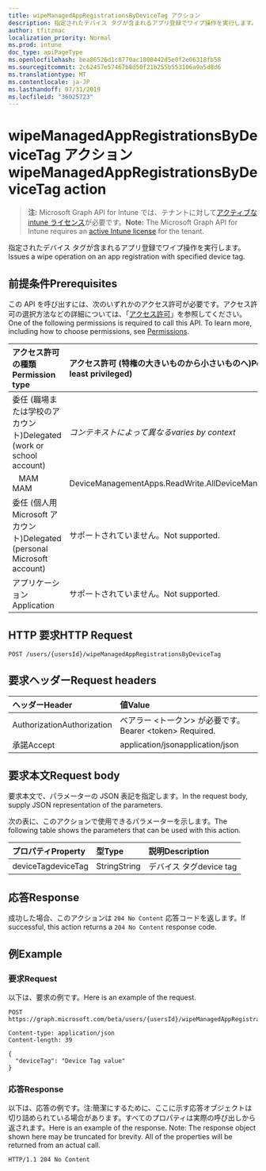 ```yaml
---
title: wipeManagedAppRegistrationsByDeviceTag アクション
description: 指定されたデバイス タグが含まれるアプリ登録でワイプ操作を実行します。
author: tfitzmac
localization_priority: Normal
ms.prod: intune
doc_type: apiPageType
ms.openlocfilehash: bea86526d1c8770ac1800442d5e0f2e06318fb58
ms.sourcegitcommit: 2c62457e57467b8d50f21b255b553106a9a5d8d6
ms.translationtype: MT
ms.contentlocale: ja-JP
ms.lasthandoff: 07/31/2019
ms.locfileid: "36025723"
---
```

# <a name="wipemanagedappregistrationsbydevicetag-action"></a><span data-ttu-id="6433c-103">wipeManagedAppRegistrationsByDeviceTag アクション</span><span class="sxs-lookup"><span data-stu-id="6433c-103">wipeManagedAppRegistrationsByDeviceTag action</span></span>

> <span data-ttu-id="6433c-104">**注:** Microsoft Graph API for Intune では、テナントに対して[アクティブな intune ライセンス](https://go.microsoft.com/fwlink/?linkid=839381)が必要です。</span><span class="sxs-lookup"><span data-stu-id="6433c-104">**Note:** The Microsoft Graph API for Intune requires an [active Intune license](https://go.microsoft.com/fwlink/?linkid=839381) for the tenant.</span></span>

<span data-ttu-id="6433c-105">指定されたデバイス タグが含まれるアプリ登録でワイプ操作を実行します。</span><span class="sxs-lookup"><span data-stu-id="6433c-105">Issues a wipe operation on an app registration with specified device tag.</span></span>

## <a name="prerequisites"></a><span data-ttu-id="6433c-106">前提条件</span><span class="sxs-lookup"><span data-stu-id="6433c-106">Prerequisites</span></span>
<span data-ttu-id="6433c-p101">この API を呼び出すには、次のいずれかのアクセス許可が必要です。アクセス許可の選択方法などの詳細については、「[アクセス許可](/graph/permissions-reference)」を参照してください。</span><span class="sxs-lookup"><span data-stu-id="6433c-p101">One of the following permissions is required to call this API. To learn more, including how to choose permissions, see [Permissions](/graph/permissions-reference).</span></span>

|<span data-ttu-id="6433c-109">アクセス許可の種類</span><span class="sxs-lookup"><span data-stu-id="6433c-109">Permission type</span></span>|<span data-ttu-id="6433c-110">アクセス許可 (特権の大きいものから小さいものへ)</span><span class="sxs-lookup"><span data-stu-id="6433c-110">Permissions (from most to least privileged)</span></span>|
|:---|:---|
|<span data-ttu-id="6433c-111">委任 (職場または学校のアカウント)</span><span class="sxs-lookup"><span data-stu-id="6433c-111">Delegated (work or school account)</span></span>| <span data-ttu-id="6433c-112">_コンテキストによって異なる_</span><span class="sxs-lookup"><span data-stu-id="6433c-112">_varies by context_</span></span> |
| <span data-ttu-id="6433c-113">&nbsp;&nbsp; MAM</span><span class="sxs-lookup"><span data-stu-id="6433c-113">&nbsp; &nbsp; MAM</span></span> | <span data-ttu-id="6433c-114">DeviceManagementApps.ReadWrite.All</span><span class="sxs-lookup"><span data-stu-id="6433c-114">DeviceManagementApps.ReadWrite.All</span></span> |
|<span data-ttu-id="6433c-115">委任 (個人用 Microsoft アカウント)</span><span class="sxs-lookup"><span data-stu-id="6433c-115">Delegated (personal Microsoft account)</span></span>|<span data-ttu-id="6433c-116">サポートされていません。</span><span class="sxs-lookup"><span data-stu-id="6433c-116">Not supported.</span></span>|
|<span data-ttu-id="6433c-117">アプリケーション</span><span class="sxs-lookup"><span data-stu-id="6433c-117">Application</span></span>|<span data-ttu-id="6433c-118">サポートされていません。</span><span class="sxs-lookup"><span data-stu-id="6433c-118">Not supported.</span></span>|

## <a name="http-request"></a><span data-ttu-id="6433c-119">HTTP 要求</span><span class="sxs-lookup"><span data-stu-id="6433c-119">HTTP Request</span></span>
<!-- {
  "blockType": "ignored"
}
-->
``` http
POST /users/{usersId}/wipeManagedAppRegistrationsByDeviceTag
```

## <a name="request-headers"></a><span data-ttu-id="6433c-120">要求ヘッダー</span><span class="sxs-lookup"><span data-stu-id="6433c-120">Request headers</span></span>
|<span data-ttu-id="6433c-121">ヘッダー</span><span class="sxs-lookup"><span data-stu-id="6433c-121">Header</span></span>|<span data-ttu-id="6433c-122">値</span><span class="sxs-lookup"><span data-stu-id="6433c-122">Value</span></span>|
|:---|:---|
|<span data-ttu-id="6433c-123">Authorization</span><span class="sxs-lookup"><span data-stu-id="6433c-123">Authorization</span></span>|<span data-ttu-id="6433c-124">ベアラー &lt;トークン&gt; が必要です。</span><span class="sxs-lookup"><span data-stu-id="6433c-124">Bearer &lt;token&gt; Required.</span></span>|
|<span data-ttu-id="6433c-125">承諾</span><span class="sxs-lookup"><span data-stu-id="6433c-125">Accept</span></span>|<span data-ttu-id="6433c-126">application/json</span><span class="sxs-lookup"><span data-stu-id="6433c-126">application/json</span></span>|

## <a name="request-body"></a><span data-ttu-id="6433c-127">要求本文</span><span class="sxs-lookup"><span data-stu-id="6433c-127">Request body</span></span>
<span data-ttu-id="6433c-128">要求本文で、パラメーターの JSON 表記を指定します。</span><span class="sxs-lookup"><span data-stu-id="6433c-128">In the request body, supply JSON representation of the parameters.</span></span>

<span data-ttu-id="6433c-129">次の表に、このアクションで使用できるパラメーターを示します。</span><span class="sxs-lookup"><span data-stu-id="6433c-129">The following table shows the parameters that can be used with this action.</span></span>

|<span data-ttu-id="6433c-130">プロパティ</span><span class="sxs-lookup"><span data-stu-id="6433c-130">Property</span></span>|<span data-ttu-id="6433c-131">型</span><span class="sxs-lookup"><span data-stu-id="6433c-131">Type</span></span>|<span data-ttu-id="6433c-132">説明</span><span class="sxs-lookup"><span data-stu-id="6433c-132">Description</span></span>|
|:---|:---|:---|
|<span data-ttu-id="6433c-133">deviceTag</span><span class="sxs-lookup"><span data-stu-id="6433c-133">deviceTag</span></span>|<span data-ttu-id="6433c-134">String</span><span class="sxs-lookup"><span data-stu-id="6433c-134">String</span></span>|<span data-ttu-id="6433c-135">デバイス タグ</span><span class="sxs-lookup"><span data-stu-id="6433c-135">device tag</span></span>|

## <a name="response"></a><span data-ttu-id="6433c-136">応答</span><span class="sxs-lookup"><span data-stu-id="6433c-136">Response</span></span>
<span data-ttu-id="6433c-137">成功した場合、このアクションは `204 No Content` 応答コードを返します。</span><span class="sxs-lookup"><span data-stu-id="6433c-137">If successful, this action returns a `204 No Content` response code.</span></span>

## <a name="example"></a><span data-ttu-id="6433c-138">例</span><span class="sxs-lookup"><span data-stu-id="6433c-138">Example</span></span>

### <a name="request"></a><span data-ttu-id="6433c-139">要求</span><span class="sxs-lookup"><span data-stu-id="6433c-139">Request</span></span>
<span data-ttu-id="6433c-140">以下は、要求の例です。</span><span class="sxs-lookup"><span data-stu-id="6433c-140">Here is an example of the request.</span></span>

``` http
POST https://graph.microsoft.com/beta/users/{usersId}/wipeManagedAppRegistrationsByDeviceTag

Content-type: application/json
Content-length: 39

{
  "deviceTag": "Device Tag value"
}
```

### <a name="response"></a><span data-ttu-id="6433c-141">応答</span><span class="sxs-lookup"><span data-stu-id="6433c-141">Response</span></span>
<span data-ttu-id="6433c-p102">以下は、応答の例です。注:簡潔にするために、ここに示す応答オブジェクトは切り詰められている場合があります。すべてのプロパティは実際の呼び出しから返されます。</span><span class="sxs-lookup"><span data-stu-id="6433c-p102">Here is an example of the response. Note: The response object shown here may be truncated for brevity. All of the properties will be returned from an actual call.</span></span>

``` http
HTTP/1.1 204 No Content
```




